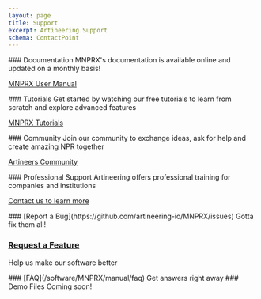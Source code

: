 ```yaml
---
layout: page
title: Support
excerpt: Artineering Support
schema: ContactPoint
---
```



<div class="aio-support-grid">
<div markdown="1">
### Documentation
MNPRX's documentation is available online and updated on a monthly basis!

[MNPRX User Manual](/software/MNPRX/manual)
</div>
<div markdown="1">
### Tutorials
Get started by watching our free tutorials to learn from scratch and explore advanced features

[MNPRX Tutorials](/software/MNPRX/manual/tutorials)
</div>
<div markdown="1">
### Community
Join our community to exchange ideas, ask for help and create amazing NPR together

[Artineers Community](https://community.artineering.io)
</div>
<div markdown="1">
### Professional Support
Artineering offers professional training for companies and institutions

[Contact us to learn more](/contact)
</div>
<div markdown="1">
### [Report a Bug](https://github.com/artineering-io/MNPRX/issues)
Gotta fix them all!

### [Request a Feature]((https://github.com/artineering-io/MNPRX/issues))
Help us make our software better
</div>
<div markdown="1">
### [FAQ](/software/MNPRX/manual/faq)
Get answers right away
### Demo Files
Coming soon!
</div>
</div>